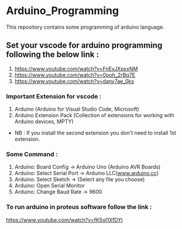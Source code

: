 # Arduino_Programming
This repository contains some programming of arduino language.

## Set your vscode for arduino programming following the below link :
1. https://www.youtube.com/watch?v=FnEvJXpxxNM
2. https://www.youtube.com/watch?v=0poh_2rBq7E
3. https://www.youtube.com/watch?v=dany7ae_0ks

### Important Extension for vscode :
1. Arduino (Arduino for Visual Studio Code, Microsoft)
2. Arduino Extension Pack (Collection of extensions for working with Arduino devices, MPTY)
- NB : If you install the second extension you don't need to install 1st extension.

### Some Command :
1. Arduino: Board Config -> Arduino Uno (Arduino AVR Boards)
2. Arduino: Select Serial Port -> Arduino LLC(www.arduino.cc)
3. Arduino: Select Sketch -> (Select any file you choose)
4. Arduino: Open Serial Monitor
5. Arduino: Change Baud Rate -> 9600

### To run arduino in proteus software follow the link :
https://www.youtube.com/watch?v=fK5oI1XfDYI